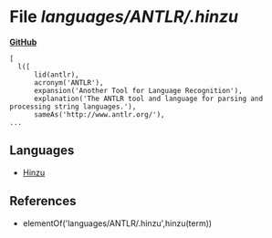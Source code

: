 # File _languages/ANTLR/.hinzu_
**[GitHub](https://github.com/softlang/yas/blob/master/languages/ANTLR/.hinzu)**
```
[
  l([
      lid(antlr),
      acronym('ANTLR'),
      expansion('Another Tool for Language Recognition'),
      explanation('The ANTLR tool and language for parsing and processing string languages.'),
      sameAs('http://www.antlr.org/'),
...
```

## Languages
* [Hinzu](../languages/Hinzu.md)

## References
* elementOf('languages/ANTLR/.hinzu',hinzu(term))

